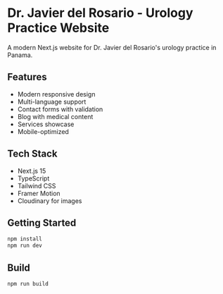 # Dr. Javier del Rosario - Urology Practice Website

A modern Next.js website for Dr. Javier del Rosario's urology practice in Panama.

## Features

- Modern responsive design
- Multi-language support
- Contact forms with validation
- Blog with medical content
- Services showcase
- Mobile-optimized

## Tech Stack

- Next.js 15
- TypeScript
- Tailwind CSS
- Framer Motion
- Cloudinary for images

## Getting Started

```bash
npm install
npm run dev
```

## Build

```bash
npm run build
```
